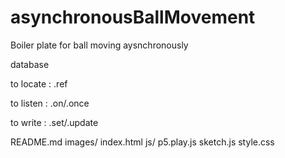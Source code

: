# asynchronousBallMovement
Boiler plate for ball moving aysnchronously

database

to locate  : .ref

to listen : .on/.once

to write : .set/.update


  README.md images/ index.html js/ p5.play.js sketch.js style.css
